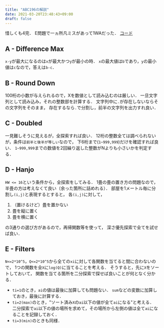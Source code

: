 ```yaml
---
title: "ABC196の解説"
date: 2021-03-20T23:48:43+09:00
draft: false
---
```


惜しくも4完．
E問題で一ヵ所凡ミスがあって1WAだった．
[コード](https://github.com/T45K/kyopuro/tree/master/AtCoder/ABC/ABC196)

## A - Difference Max
`x-y`が最大になるのは`x`が最大かつ`y`が最小の時．
`x`の最大値は`b`であり，`y`の最小値は`c`なので，答えは`b-c`．

## B - Round Down
100桁の小数が与えられるので，Xを数値として読み込むのは厳しい．
一旦文字列として読み込み，それの整数部を計算する．
文字列中に`.`が存在しないならその文字列をそのまま，
存在するなら`.`で分割し，前半の文字列を出力すれ良い．

## C - Doubled
一見難しそうに見えるが，全探索すれば良い．
12桁の整数全ては調べられないが，条件は`前半と後半が等しい`なので，
下6桁まで(`1~999,999`)だけを確認すれば良い．
`1~999,999`までの数値を2回繰り返した整数がNよりも小さいかを判定する．

## D - Hanjo
`HW <= 16`という条件から，全探索をしてみる．
1畳の畳の置き方の問題なので，半畳の方は考えなくて良い（余った箇所に詰めれる）．
部屋を1メートル毎に分割し`(i,j)`と表現するとすると，
各`(i,j)`に対して，
1. （置けるけど）畳を置かない
2. 畳を縦に置く
3. 畳を横に置く

の3通りの選び方があるので，再帰関数等を使って，
深さ優先探索で全てを試せば良い．

## E - Filters
`N<=2*10^5`，`Q<=2*10^5`から全ての`xi`に対して各関数を当てると間に合わないので，
1つの関数を全`X`に`log(Q)`に当てることを考える．
そうすると，先に`X`をソートしておいて，
関数を当てる箇所を二分探索で探せば良いことが何となく分かる．
- `ti=1`のとき，`ai`の値は最後に加算しても問題ない．
`sum`などの変数に加算しておき，最後に計算する．
- `ti=2(max)`のとき，"ソート済み`X`の`ai`以下の値が全て`ai`になる"と考える．
二分探索で`ai`以下の値の場所を求めて，その場所から左側の値は全て`ai`になることを記録しておく．
- `ti=3(min)`のときも同様．
